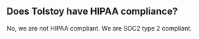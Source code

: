 ## Does Tolstoy have HIPAA compliance?

No, we are not HIPAA compliant. We are SOC2 type 2 compliant.
